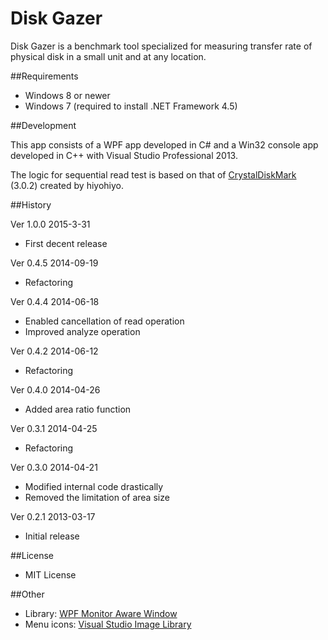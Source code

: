 ﻿Disk Gazer
==========

Disk Gazer is a benchmark tool specialized for measuring transfer rate of physical disk in a small unit and at any location.

##Requirements

 * Windows 8 or newer
 * Windows 7 (required to install .NET Framework 4.5)

##Development

This app consists of a WPF app developed in C# and a Win32 console app developed in C++ with Visual Studio Professional 2013.

The logic for sequential read test is based on that of [CrystalDiskMark][1] (3.0.2) created by hiyohiyo.

##History

Ver 1.0.0 2015-3-31

 - First decent release

Ver 0.4.5 2014-09-19

 - Refactoring

Ver 0.4.4 2014-06-18

 - Enabled cancellation of read operation
 - Improved analyze operation

Ver 0.4.2 2014-06-12

 - Refactoring

Ver 0.4.0 2014-04-26

 - Added area ratio function

Ver 0.3.1 2014-04-25

 - Refactoring

Ver 0.3.0 2014-04-21

 - Modified internal code drastically
 - Removed the limitation of area size

Ver 0.2.1 2013-03-17

 - Initial release

##License

 - MIT License

##Other

 - Library: [WPF Monitor Aware Window][2]
 - Menu icons: [Visual Studio Image Library][3]

[1]: http://crystalmark.info/
[2]: https://github.com/emoacht/WpfMonitorAware
[3]: http://msdn.microsoft.com/en-us/library/ms246582.aspx
